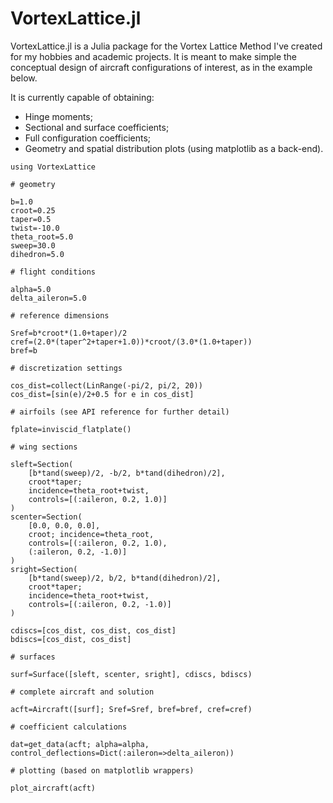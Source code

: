# VortexLattice.jl

VortexLattice.jl is a Julia package for the Vortex Lattice Method I've created for my hobbies and academic projects.
It is meant to make simple the conceptual design of aircraft configurations of interest, as in the example below.

It is currently capable of obtaining:

* Hinge moments;
* Sectional and surface coefficients;
* Full configuration coefficients;
* Geometry and spatial distribution plots (using matplotlib as a back-end).

```
using VortexLattice

# geometry

b=1.0
croot=0.25
taper=0.5
twist=-10.0
theta_root=5.0
sweep=30.0
dihedron=5.0

# flight conditions

alpha=5.0
delta_aileron=5.0

# reference dimensions

Sref=b*croot*(1.0+taper)/2
cref=(2.0*(taper^2+taper+1.0))*croot/(3.0*(1.0+taper))
bref=b

# discretization settings

cos_dist=collect(LinRange(-pi/2, pi/2, 20))
cos_dist=[sin(e)/2+0.5 for e in cos_dist]

# airfoils (see API reference for further detail)

fplate=inviscid_flatplate()

# wing sections

sleft=Section(
    [b*tand(sweep)/2, -b/2, b*tand(dihedron)/2], 
    croot*taper; 
    incidence=theta_root+twist, 
    controls=[(:aileron, 0.2, 1.0)]
)
scenter=Section(
    [0.0, 0.0, 0.0], 
    croot; incidence=theta_root, 
    controls=[(:aileron, 0.2, 1.0), 
    (:aileron, 0.2, -1.0)]
)
sright=Section(
    [b*tand(sweep)/2, b/2, b*tand(dihedron)/2], 
    croot*taper; 
    incidence=theta_root+twist, 
    controls=[(:aileron, 0.2, -1.0)]
)

cdiscs=[cos_dist, cos_dist, cos_dist]
bdiscs=[cos_dist, cos_dist]

# surfaces

surf=Surface([sleft, scenter, sright], cdiscs, bdiscs)

# complete aircraft and solution

acft=Aircraft([surf]; Sref=Sref, bref=bref, cref=cref)

# coefficient calculations

dat=get_data(acft; alpha=alpha, control_deflections=Dict(:aileron=>delta_aileron))

# plotting (based on matplotlib wrappers)

plot_aircraft(acft)
```
